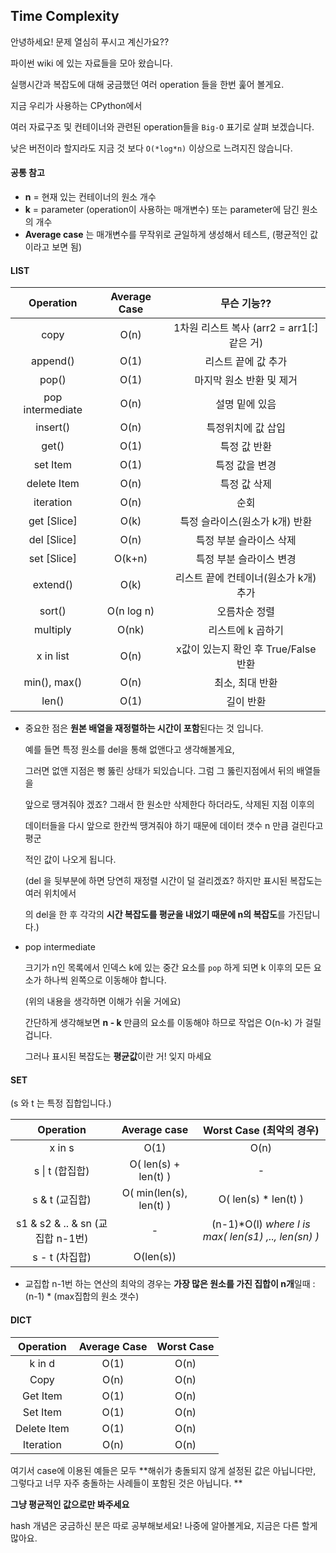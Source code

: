 ## Time Complexity



안녕하세요! 문제 열심히 푸시고 계신가요??

파이썬 wiki 에 있는 자료들을 모아 왔습니다.

실행시간과 복잡도에 대해 궁금했던 여러 operation 들을 한번 훑어 볼게요.



지금 우리가 사용하는 CPython에서

여러 자료구조 및 컨테이너와 관련된 operation들을  `Big-O` 표기로 살펴 보겠습니다.

낮은 버전이라 할지라도 지금 것 보다 `O(*log*n)` 이상으로 느려지진 않습니다. 





#### 공통 참고

- **n** = 현재 있는 컨테이너의 원소 개수
- **k** = parameter (operation이 사용하는 매개변수) 또는 parameter에 담긴 원소의 개수
- **Average case** 는 매개변수를 무작위로 균일하게 생성해서 테스트, (평균적인 값이라고 보면 됨)





#### LIST

|    Operation     | Average Case |                무슨 기능??                 |
| :--------------: | :----------: | :----------------------------------------: |
|       copy       |     O(n)     | 1차원 리스트 복사 (arr2 = arr1[:] 같은 거) |
|     append()     |     O(1)     |            리스트 끝에 값 추가             |
|      pop()       |     O(1)     |          마지막 원소 반환 및 제거          |
| pop intermediate |     O(n)     |               설명 밑에 있음               |
|     insert()     |     O(n)     |             특정위치에 값 삽입             |
|      get()       |     O(1)     |                특정 값 반환                |
|     set Item     |     O(1)     |               특정 값을 변경               |
|   delete Item    |     O(n)     |                특정 값 삭제                |
|    iteration     |     O(n)     |                    순회                    |
|   get [Slice]    |     O(k)     |       특정 슬라이스(원소가 k개) 반환       |
|   del [Slice]    |     O(n)     |          특정 부분 슬라이스 삭제           |
|   set [Slice]    |    O(k+n)    |          특정 부분 슬라이스 변경           |
|     extend()     |     O(k)     |   리스트 끝에 컨테이너(원소가 k개) 추가    |
|      sort()      |  O(n log n)  |               오름차순 정렬                |
|     multiply     |    O(nk)     |             리스트에 k 곱하기              |
|    x in list     |     O(n)     |    x값이 있는지 확인 후 True/False 반환    |
|   min(), max()   |     O(n)     |              최소, 최대 반환               |
|      len()       |     O(1)     |                 길이 반환                  |

- 중요한 점은 **원본 배열을 재정렬하는 시간이 포함**된다는 것 입니다.

  예를 들면 특정 원소를 del을 통해 없앤다고 생각해볼게요, 

  그러면 없앤 지점은 뻥 뚫린 상태가 되있습니다. 그럼 그 뚫린지점에서 뒤의 배열들을

  앞으로 땡겨줘야 겠죠? 그래서 한 원소만 삭제한다 하더라도, 삭제된 지점 이후의

  데이터들을 다시 앞으로 한칸씩 땡겨줘야 하기 때문에 데이터 갯수 n 만큼 걸린다고 평군

  적인 값이 나오게 됩니다.

  (del 을 뒷부분에 하면 당연히 재정렬 시간이 덜 걸리겠죠? 하지만 표시된 복잡도는  여러 위치에서

  의 del을 한 후 각각의 **시간 복잡도를 평균을 내었기 때문에 n의 복잡도**를 가진답니다.) 

- pop intermediate

  크기가 n인 목록에서 인덱스 k에 있는 중간 요소를 `pop` 하게 되면 k 이후의 모든 요소가 하나씩 왼쪽으로 이동해야 합니다.

  (위의 내용을 생각하면 이해가 쉬울 거에요)

  간단하게 생각해보면 **n - k** 만큼의 요소를 이동해야 하므로 작업은 O(n-k) 가 걸릴겁니다.

  그러나 표시된 복잡도는 **평균값**이란 거! 잊지 마세요





#### SET	

(s 와 t 는 특정 집합입니다.)

|           **Operation**           |     **Average case**      |              **Worst Case** (최악의 경우)              |
| :-------------------------------: | :-----------------------: | :----------------------------------------------------: |
|              x in s               |           O(1)            |                          O(n)                          |
|          s \| t (합집합)          |  O(  len(s) + len(t)  )   |                           -                            |
|          s & t  (교집합)          | O(  min(len(s), len(t)  ) |                 O(  len(s) * len(t)  )                 |
| s1 & s2 & .. & sn  (교집합 n-1번) |             -             | (n-1)*O(l)    *where l is max( len(s1) ,.., len(sn) )* |
|          s - t (차집합)           |         O(len(s))         |                                                        |

- 교집합 n-1번 하는 연산의 최악의 경우는 **가장 많은 원소를 가진 집합이 n개**일때 : (n-1) * (max집합의 원소 갯수)




#### DICT

| **Operation** | **Average Case** | **Worst Case** |
| :-----------: | :--------------: | :------------: |
|    k in d     |       O(1)       |      O(n)      |
|     Copy      |       O(n)       |      O(n)      |
|   Get Item    |       O(1)       |      O(n)      |
|   Set Item    |       O(1)       |      O(n)      |
|  Delete Item  |       O(1)       |      O(n)      |
|   Iteration   |       O(n)       |      O(n)      |

여기서 case에 이용된 예들은 모두 **해쉬가  충돌되지 않게 설정된 값은 아닙니다만, 그렇다고 너무 자주 충돌하는 사례들이 포함된 것은 아닙니다. **

**그냥 평균적인 값으로만 봐주세요**

 hash 개념은 궁금하신 분은 따로 공부해보세요! 나중에 알아볼게요, 지금은 다른 할게 많아요.
